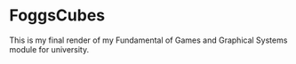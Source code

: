# FoggsCubes
 This is my final render of my Fundamental of Games and Graphical Systems module for university.
